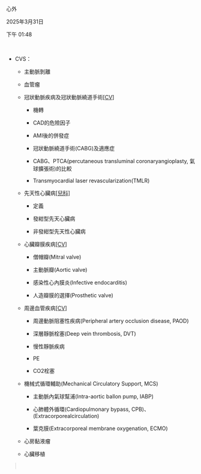 心外

2025年3月31日

下午 01:48

 

- CVS：

  - 主動脈剝離

  - 血管瘤

  - 冠狀動脈疾病及冠狀動脈繞道手術[\[CV\]](onenote:#內科&section-id={3DCF7DF0-1434-4FA1-852D-65472B53D59C}&page-id={51DAA190-9362-490B-ABA5-DD4CE189AFE6}&object-id={F262A015-B539-422C-BDAD-3AB1FC669313}&25&base-path=https://d.docs.live.net/56CE32FBA64785CA/文件/國考中文醫學知識網站架設計畫/新的節%201.one)

    - 機轉

    - CAD的危險因子

    - AMI後的併發症

    - 冠狀動脈繞道手術(CABG)及適應症

    - CABG、PTCA(percutaneous transluminal coronaryangioplasty, 氣球擴張術)的比較

    - Transmyocardial laser revascularization(TMLR)

  - 先天性心臟病[\[兒科\]](onenote:#兒科&section-id={3DCF7DF0-1434-4FA1-852D-65472B53D59C}&page-id={01FD30C6-BC2B-418A-91C6-41B276505E32}&object-id={660BAA82-0488-437B-9C59-BA749E86985B}&B&base-path=https://d.docs.live.net/56ce32fba64785ca/文件/國考中文醫學知識網站架設計畫/新的節%201.one)

    - 定義

    - 發紺型先天心臟病

    - 非發紺型先天性心臟病

  - 心臟瓣膜疾病[\[CV\]](onenote:#內科&section-id={3DCF7DF0-1434-4FA1-852D-65472B53D59C}&page-id={51DAA190-9362-490B-ABA5-DD4CE189AFE6}&object-id={F262A015-B539-422C-BDAD-3AB1FC669313}&25&base-path=https://d.docs.live.net/56CE32FBA64785CA/文件/國考中文醫學知識網站架設計畫/新的節%201.one)

    - 僧帽瓣(Mitral valve)

    - 主動脈瓣(Aortic valve)

    - 感染性心內膜炎(Infective endocarditis)

    - 人造瓣膜的選擇(Prosthetic valve)

  - 周邊血管疾病[\[CV\]](onenote:#內科&section-id={3DCF7DF0-1434-4FA1-852D-65472B53D59C}&page-id={51DAA190-9362-490B-ABA5-DD4CE189AFE6}&object-id={F262A015-B539-422C-BDAD-3AB1FC669313}&25&base-path=https://d.docs.live.net/56CE32FBA64785CA/文件/國考中文醫學知識網站架設計畫/新的節%201.one)

    - 周邊動脈阻塞性疾病(Peripheral artery occlusion disease, PAOD)

    - 深層靜脈栓塞(Deep vein thrombosis, DVT)

    - 慢性靜脈疾病

    - PE

    - CO2栓塞

  - 機械式循環輔助(Mechanical Circulatory Support, MCS)

    - 主動脈內氣球幫浦(Intra-aortic ballon pump, IABP)

    - 心肺體外循環(Cardiopulmonary bypass, CPB)、(Extracorporealcirculation)

    - 葉克膜(Extracorporeal membrane oxygenation, ECMO)

  - 心房黏液瘤

  - 心臟移植

>  
